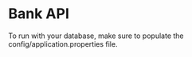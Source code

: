 # Bank API

To run with your database, make sure to populate the config/application.properties file.
